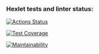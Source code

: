 ### Hexlet tests and linter status:
[![Actions Status](https://github.com/g0al/java-project-78/actions/workflows/hexlet-check.yml/badge.svg)](https://github.com/g0al/java-project-78/actions)

[![Test Coverage](https://api.codeclimate.com/v1/badges/b0dd021d062a13ed84c9/test_coverage)](https://codeclimate.com/github/g0al/java-project-78/test_coverage)

[![Maintainability](https://api.codeclimate.com/v1/badges/b0dd021d062a13ed84c9/maintainability)](https://codeclimate.com/github/g0al/java-project-78/maintainability)
